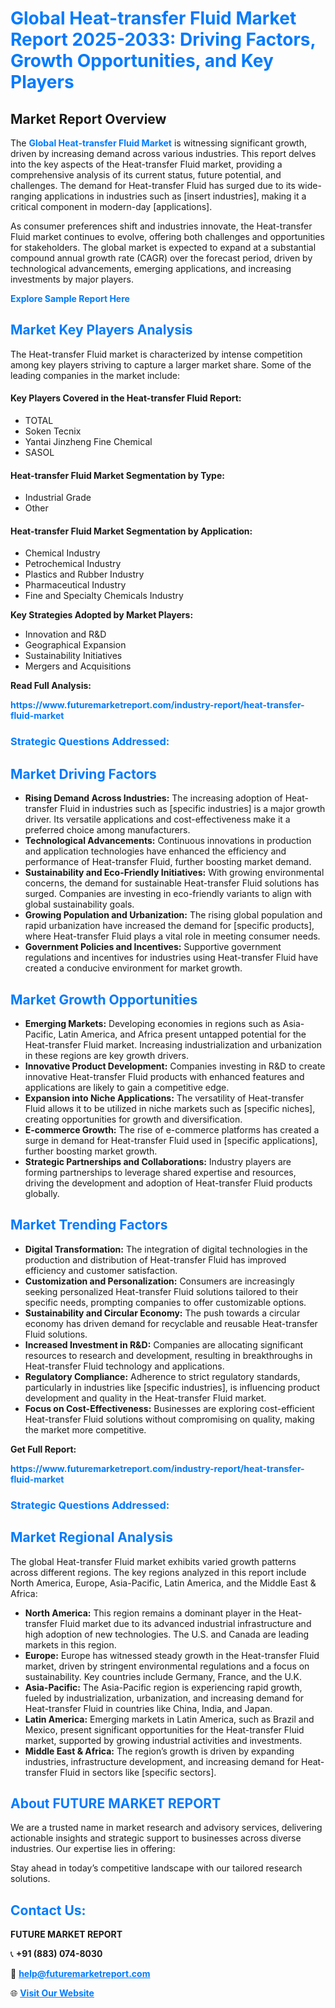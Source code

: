 <h1 style="color: #007BFF;">Global Heat-transfer Fluid Market Report 2025-2033: Driving Factors, Growth Opportunities, and Key Players</h1>

<section id="overview">
<h2>Market Report Overview</h2>
<p>The <a href="https://www.futuremarketreport.com/industry-report/heat-transfer-fluid-market" style="color: #007BFF; text-decoration: none;"><strong>Global Heat-transfer Fluid Market</strong></a> is witnessing significant growth, driven by increasing demand across various industries. This report delves into the key aspects of the Heat-transfer Fluid market, providing a comprehensive analysis of its current status, future potential, and challenges. The demand for Heat-transfer Fluid has surged due to its wide-ranging applications in industries such as [insert industries], making it a critical component in modern-day [applications].</p>
<p>As consumer preferences shift and industries innovate, the Heat-transfer Fluid market continues to evolve, offering both challenges and opportunities for stakeholders. The global market is expected to expand at a substantial compound annual growth rate (CAGR) over the forecast period, driven by technological advancements, emerging applications, and increasing investments by major players.</p>
</section>

<section id="overview">
<p><a href="https://www.futuremarketreport.com/request-sample/reportId=35071" style="color: #007BFF; text-decoration: none;"><strong>Explore Sample Report Here</strong></a></p>
</section>

<section id="key-players">
<h2 style="color: #007BFF;">Market Key Players Analysis</h2>
<p>The Heat-transfer Fluid market is characterized by intense competition among key players striving to capture a larger market share. Some of the leading companies in the market include:</p>
<h4>Key Players Covered in the Heat-transfer Fluid Report:</h4>
<ul><li>TOTAL</li><li>Soken Tecnix</li><li>Yantai Jinzheng Fine Chemical</li><li>SASOL</li></ul>
<h4>Heat-transfer Fluid Market Segmentation by Type:</h4>
<ul><li>Industrial Grade</li><li>Other</li></ul>

<h4>Heat-transfer Fluid Market Segmentation by Application:</h4>
<ul><li>Chemical Industry</li><li>Petrochemical Industry</li><li>Plastics and Rubber Industry</li><li>Pharmaceutical Industry</li><li>Fine and Specialty Chemicals Industry</li></ul>
<p><strong>Key Strategies Adopted by Market Players:</strong></p>
<ul>
<li>Innovation and R&D</li>
<li>Geographical Expansion</li>
<li>Sustainability Initiatives</li>
<li>Mergers and Acquisitions</li>
</ul>
</section>

<section>
<p><strong>Read Full Analysis: </strong></p><a href="https://www.futuremarketreport.com/industry-report/heat-transfer-fluid-market" style="color: #007BFF; text-decoration: none;"><strong>https://www.futuremarketreport.com/industry-report/heat-transfer-fluid-market</strong></a>
<h3 style="color: #007BFF;">Strategic Questions Addressed:</h3>
</section>

<section id="driving-factors">
<h2 style="color: #007BFF;">Market Driving Factors</h2>
<ul>
<li><strong>Rising Demand Across Industries:</strong> The increasing adoption of Heat-transfer Fluid in industries such as [specific industries] is a major growth driver. Its versatile applications and cost-effectiveness make it a preferred choice among manufacturers.</li>
<li><strong>Technological Advancements:</strong> Continuous innovations in production and application technologies have enhanced the efficiency and performance of Heat-transfer Fluid, further boosting market demand.</li>
<li><strong>Sustainability and Eco-Friendly Initiatives:</strong> With growing environmental concerns, the demand for sustainable Heat-transfer Fluid solutions has surged. Companies are investing in eco-friendly variants to align with global sustainability goals.</li>
<li><strong>Growing Population and Urbanization:</strong> The rising global population and rapid urbanization have increased the demand for [specific products], where Heat-transfer Fluid plays a vital role in meeting consumer needs.</li>
<li><strong>Government Policies and Incentives:</strong> Supportive government regulations and incentives for industries using Heat-transfer Fluid have created a conducive environment for market growth.</li>
</ul>
</section>

<section id="growth-opportunities">
<h2 style="color: #007BFF;">Market Growth Opportunities</h2>
<ul>
<li><strong>Emerging Markets:</strong> Developing economies in regions such as Asia-Pacific, Latin America, and Africa present untapped potential for the Heat-transfer Fluid market. Increasing industrialization and urbanization in these regions are key growth drivers.</li>
<li><strong>Innovative Product Development:</strong> Companies investing in R&D to create innovative Heat-transfer Fluid products with enhanced features and applications are likely to gain a competitive edge.</li>
<li><strong>Expansion into Niche Applications:</strong> The versatility of Heat-transfer Fluid allows it to be utilized in niche markets such as [specific niches], creating opportunities for growth and diversification.</li>
<li><strong>E-commerce Growth:</strong> The rise of e-commerce platforms has created a surge in demand for Heat-transfer Fluid used in [specific applications], further boosting market growth.</li>
<li><strong>Strategic Partnerships and Collaborations:</strong> Industry players are forming partnerships to leverage shared expertise and resources, driving the development and adoption of Heat-transfer Fluid products globally.</li>
</ul>
</section>

<section id="trending-factors">
<h2 style="color: #007BFF;">Market Trending Factors</h2>
<ul>
<li><strong>Digital Transformation:</strong> The integration of digital technologies in the production and distribution of Heat-transfer Fluid has improved efficiency and customer satisfaction.</li>
<li><strong>Customization and Personalization:</strong> Consumers are increasingly seeking personalized Heat-transfer Fluid solutions tailored to their specific needs, prompting companies to offer customizable options.</li>
<li><strong>Sustainability and Circular Economy:</strong> The push towards a circular economy has driven demand for recyclable and reusable Heat-transfer Fluid solutions.</li>
<li><strong>Increased Investment in R&D:</strong> Companies are allocating significant resources to research and development, resulting in breakthroughs in Heat-transfer Fluid technology and applications.</li>
<li><strong>Regulatory Compliance:</strong> Adherence to strict regulatory standards, particularly in industries like [specific industries], is influencing product development and quality in the Heat-transfer Fluid market.</li>
<li><strong>Focus on Cost-Effectiveness:</strong> Businesses are exploring cost-efficient Heat-transfer Fluid solutions without compromising on quality, making the market more competitive.</li>
</ul>
</section>

<section>
<p><strong>Get Full Report: </strong></p><a href="https://www.futuremarketreport.com/industry-report/heat-transfer-fluid-market" style="color: #007BFF; text-decoration: none;"><strong>https://www.futuremarketreport.com/industry-report/heat-transfer-fluid-market</strong></a>
<h3 style="color: #007BFF;">Strategic Questions Addressed:</h3>
</section>


<section id="regional-analysis">
<h2 style="color: #007BFF;">Market Regional Analysis</h2>
<p>The global Heat-transfer Fluid market exhibits varied growth patterns across different regions. The key regions analyzed in this report include North America, Europe, Asia-Pacific, Latin America, and the Middle East & Africa:</p>
<ul>
<li><strong>North America:</strong> This region remains a dominant player in the Heat-transfer Fluid market due to its advanced industrial infrastructure and high adoption of new technologies. The U.S. and Canada are leading markets in this region.</li>
<li><strong>Europe:</strong> Europe has witnessed steady growth in the Heat-transfer Fluid market, driven by stringent environmental regulations and a focus on sustainability. Key countries include Germany, France, and the U.K.</li>
<li><strong>Asia-Pacific:</strong> The Asia-Pacific region is experiencing rapid growth, fueled by industrialization, urbanization, and increasing demand for Heat-transfer Fluid in countries like China, India, and Japan.</li>
<li><strong>Latin America:</strong> Emerging markets in Latin America, such as Brazil and Mexico, present significant opportunities for the Heat-transfer Fluid market, supported by growing industrial activities and investments.</li>
<li><strong>Middle East & Africa:</strong> The region’s growth is driven by expanding industries, infrastructure development, and increasing demand for Heat-transfer Fluid in sectors like [specific sectors].</li>
</ul>
</section>

<footer>
<h2 style="color: #007BFF;">About FUTURE MARKET REPORT</h2>
<p>We are a trusted name in market research and advisory services, delivering actionable insights and strategic support to businesses across diverse industries. Our expertise lies in offering:</p>

<p>Stay ahead in today’s competitive landscape with our tailored research solutions.</p>

<h2 style="color: #007BFF;">Contact Us:</h2>
<p><strong>FUTURE MARKET REPORT</strong></p>
<p>📞 <strong>+91 (883) 074-8030</strong></p>
<p>📧 <strong><a href="mailto:help@futuremarketreport.com" style="color: #007BFF;">help@futuremarketreport.com</a></strong></p>
<p>🌐 <strong><a href="https://www.futuremarketreport.com/" style="color: #007BFF;">Visit Our Website</a></strong></p>
</footer>